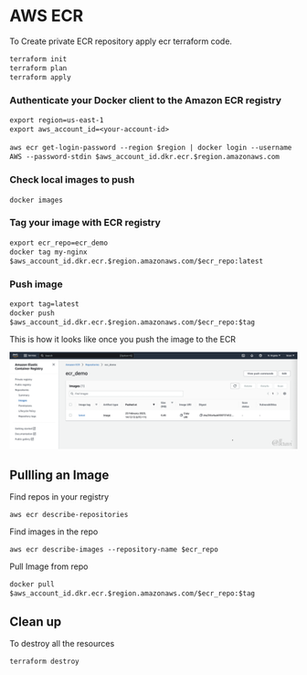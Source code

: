# AWS ECR

To Create private ECR repository apply ecr terraform code.
```
terraform init
terraform plan
terraform apply
```

### Authenticate your Docker client to the Amazon ECR registry

```
export region=us-east-1
export aws_account_id=<your-account-id>

aws ecr get-login-password --region $region | docker login --username AWS --password-stdin $aws_account_id.dkr.ecr.$region.amazonaws.com
```

### Check local images to push
```
docker images
```

### Tag your image with ECR registry
```
export ecr_repo=ecr_demo
docker tag my-nginx $aws_account_id.dkr.ecr.$region.amazonaws.com/$ecr_repo:latest
```

### Push image
```
export tag=latest
docker push $aws_account_id.dkr.ecr.$region.amazonaws.com/$ecr_repo:$tag
```

This is how it looks like once you push the image to the ECR

![Alt text](/ECR/img/ecr_pushed.png?raw=true "Imaged Pushed")


## Pullling an Image

Find repos in your registry
```
aws ecr describe-repositories
```

Find images in the repo
```
aws ecr describe-images --repository-name $ecr_repo
```

Pull Image from repo
```
docker pull $aws_account_id.dkr.ecr.$region.amazonaws.com/$ecr_repo:$tag
```


## Clean up

To destroy all the resources
```
terraform destroy
```